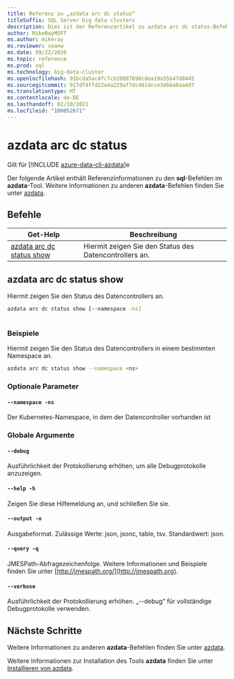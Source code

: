 ```yaml
---
title: Referenz zu „azdata arc dc status“
titleSuffix: SQL Server big data clusters
description: Dies ist der Referenzartikel zu azdata arc dc status-Befehlen.
author: MikeRayMSFT
ms.author: mikeray
ms.reviewer: seanw
ms.date: 09/22/2020
ms.topic: reference
ms.prod: sql
ms.technology: big-data-cluster
ms.openlocfilehash: 91bcda5ac4fc7cb39887698cdea19a55b47d8445
ms.sourcegitcommit: 917df4ffd22e4a229af7dc481dcce3ebba0aa4d7
ms.translationtype: HT
ms.contentlocale: de-DE
ms.lasthandoff: 02/10/2021
ms.locfileid: "100052671"
---
```

# <a name="azdata-arc-dc-status"></a>azdata arc dc status

Gilt für [!INCLUDE [azure-data-cli-azdata](../../includes/azure-data-cli-azdata.md)]e

Der folgende Artikel enthält Referenzinformationen zu den **sql**-Befehlen im **azdata**-Tool. Weitere Informationen zu anderen **azdata**-Befehlen finden Sie unter [azdata](reference-azdata.md).

## <a name="commands"></a>Befehle

|Get-Help|Beschreibung|
| --- | --- |
[azdata arc dc status show](#azdata-arc-dc-status-show) | Hiermit zeigen Sie den Status des Datencontrollers an.
## <a name="azdata-arc-dc-status-show"></a>azdata arc dc status show
Hiermit zeigen Sie den Status des Datencontrollers an.
```bash
azdata arc dc status show [--namespace -ns] 
                          
```
### <a name="examples"></a>Beispiele
Hiermit zeigen Sie den Status des Datencontrollers in einem bestimmten Namespace an.
```bash
azdata arc dc status show --namespace <ns>
```
### <a name="optional-parameters"></a>Optionale Parameter
#### `--namespace -ns`
Der Kubernetes-Namespace, in dem der Datencontroller vorhanden ist
### <a name="global-arguments"></a>Globale Argumente
#### `--debug`
Ausführlichkeit der Protokollierung erhöhen, um alle Debugprotokolle anzuzeigen.
#### `--help -h`
Zeigen Sie diese Hilfemeldung an, und schließen Sie sie.
#### `--output -o`
Ausgabeformat.  Zulässige Werte: json, jsonc, table, tsv.  Standardwert: json.
#### `--query -q`
JMESPath-Abfragezeichenfolge. Weitere Informationen und Beispiele finden Sie unter [http://jmespath.org/](http://jmespath.org).
#### `--verbose`
Ausführlichkeit der Protokollierung erhöhen. „--debug“ für vollständige Debugprotokolle verwenden.

## <a name="next-steps"></a>Nächste Schritte

Weitere Informationen zu anderen **azdata**-Befehlen finden Sie unter [azdata](reference-azdata.md). 

Weitere Informationen zur Installation des Tools **azdata** finden Sie unter [Installieren von azdata](..\install\deploy-install-azdata.md).

